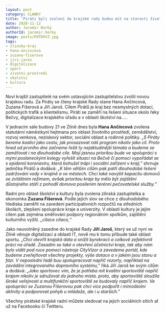 ```yaml
---
layout: post
category: CLANKY
title: 'Piráti byli zvoleni do krajské rady budou mít na starosti životní prostředí, sociální politiku, školství, ale i IT, kulturu a sport'
date: 2020-11-12
author: Jaromír Horký
authorId: jaromir.horky
image: posts/FOTOXYZ.jpg
tags: 
- zlinsky-kraj
- hana-ancincova
- zuzana-fiserova
- jiri-jaros
- digitalizace
- sport
- zivotni-prostredi
- skolstvi
- kultura
---
```


Noví krajští zastupitelé na svém ustavujícím zastupitelstvu zvolili novou krajskou radu. Za Piráty se členy krajské Rady stane Hana Ančincová, Zuzana Fišerová a Jiří Jaroš. Cílem Pirátů je kraj bez nesmyslných dotací, politických trafik a klientelismu. Piráti se zaměří na řešení situace okolo řeky Bečvy, digitalizace krajského úřadu a v oblasti školství na…..

V jednacím sále budovy 21 ve Zlíně dnes byla **Hana Ančincová** zvolena statutární náměstkyní hejtmana pro oblast životního prostředí, zemědělství, rozvoj venkova, neziskový sektor, sociální oblast a rodinné politiky. *„S Piráty bereme koalici jako cestu, jak prosazovat náš program nikoliv jako cíl. Proto hned od prvního dne začneme řešit ty nejaktuálnější témata a budeme se zaměřovat i na dlouhodobé cíle. Moji jasnou prioritou bude ve spolupráci s mými poslaneckými kolegy vyřešit situaci na Bečvě či pomoci vypořádat se s epidemií koronaviru, která bohužel trápí i sociální zařízení v kraji,”* shrnuje jednička Pirátů a dodává: *„K těm větším cílům pak patří dlouhodobé řešení zadržování vody v krajině a ve městech. Chci také navýšit kapacitu domovů se zvláštním režimem, avšak prioritou kraje by mělo být zajištění důstojného stáří z pohodlí domova posílením terénní pečovatelské služby.”*

Radní pro oblast školství a kultury byla zvolena zlínská zastupitelka a ekonomka **Zuzana Fišerová**. Podle jejích slov se chce z dlouhodobého hlediska zaměřit na zavedení participativních rozpočtů na středních školách, zlepšení spolupráce kraje a univerzity. V oblasti kultury je jejím cílem pak zejména směřování podpory regionálním spolkům, zajištění kulturního vyžití. *„citace citace,“*

Jako neuvolněný zasedne do krajské Rady **Jiří Jaroš**, který se už nyní ve Zlíně věnuje digitalizaci a oblasti IT, nově mu k tomu přibude také oblast sportu. *„Chci otevřít krajská data a snížit byrokracii a celkově zefektivnit práci na úřadě. Zasadím se také o otevření účetnictví kraje, tak aby nám bylo vidět pod ruce pomocí nástroje CityVizor a zavedeme portál, kde budeme zveřejňovat všechny projekty, výše dotace a v jakém jsou stavu a fázi. V neposlední řadě buu spolupracovat napříč rezorty, například na zavádění integrovaného dopravního systému,”* říká Jiří Jaroš ke svým cílům a dodává: *„Jako sportovec vím, že je potřeba mít kvalitní sportoviště napříč krajem nikoliv je sdružovat do jednoho místa. proto, aby sportoviště sloužila široké veřejnosti a multifunkční sportoviště se budovaly napříč krajem. Ve spolupráci se Zuzanou Fišerovou pak chci více podpořit i mimoškolní aktivity a podporovat pohyb u mládeže, ale i u starších.”*

Všechny pirátské krajské radní můžete sledovat na jejich sociálních sítích ať už na Facebooku či Twitteru.
